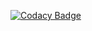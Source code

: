 [![Codacy Badge](https://api.codacy.com/project/badge/Grade/233b7aaa8ce74a87b349bb5be1c6455e)](https://www.codacy.com/app/FWTL/Auth?utm_source=github.com&amp;utm_medium=referral&amp;utm_content=FWTL/Auth&amp;utm_campaign=Badge_Grade)
